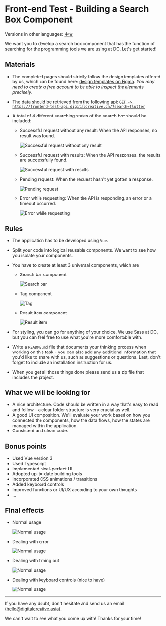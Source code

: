 # Front-end Test - Building a Search Box Component

Versions in other languages: [中文](./README-ZH.md)

We want you to develop a search box component that has the function of searching for the programming tools we are using at DC. Let's get started!

## Materials

- The completed pages should strictly follow the design templates offered by us, which can be found here: [design templates on Figma](https://www.figma.com/file/mcHQ3hMUG0fmgWVh6QPUlv/Frontend-test-What-technologies-we-are-using-at-DC?node-id=71%3A377). *You may need to create a free account to be able to inspect the elements precisely*.

- The data should be retrieved from the following api: [`GET -> https://frontend-test-api.digitalcreative.cn/?search=flutter`](https://frontend-test-api.digitalcreative.cn/?search=flutter)

- A total of 4 different searching states of the search box should be included:

    - Successful request without any result: When the API responses, no result was found.

      ![Successful request without any result](./assets/examples/has-no-result.png)

    - Successful request with results: When the API responses, the results are successfully found.

      ![Successful request with results](./assets/examples/has-results.png)
    
    - Pending request: When the request hasn't yet gotten a response.

      ![Pending request](./assets/examples/searching.png)

    - Error while requesting: When the API is responding, an error or a timeout occurred.

      ![Error while requesting](./assets/examples/error-while-searching.png)

## Rules

- The application has to be developed using `Vue`.

- Split your code into logical reusable components. We want to see how you isolate your components.

- You have to create at least 3 universal components, which are

  - Search bar component

    ![Search bar](./assets/examples/component-search-bar.png)

  - Tag component

    ![Tag](./assets/examples/component-tag.png)

  - Result item component

    ![Result item](./assets/examples/component-result-item.png)
  
- For styling, you can go for anything of your choice. We use Sass at DC, but you can feel free to use what you're more comfortable with.

- Write a `README.md` file that documents your thinking process when working on this task - you can also add any additional information that you'd like to share with us, such as suggestions or questions. Last, don't forget to include an installation instruction for us.

- When you get all those things done please send us a zip file that includes the project.

## What we will be looking for

- A nice architecture. Code should be written in a way that's easy to read and follow - a clear folder structure is very crucial as well.
- A good UI composition. We'll evaluate your work based on how you connected the components, how the data flows, how the states are managed within the application.
- Consistent and clean code.

## Bonus points

- Used Vue version 3
- Used Typescript
- Implemented pixel-perfect UI
- Adopted up-to-date building tools
- Incorporated CSS animations / transitions
- Added keyboard controls
- Improved functions or UI/UX according to your own thoughts
- ...

## Final effects


- Normal usage

  ![Normal usage](./assets/examples/demo-normal.gif)

- Dealing with error

  ![Normal usage](./assets/examples/demo-error.gif)

- Dealing with timing out

  ![Normal usage](./assets/examples/demo-timeout.gif)

- Dealing with keyboard controls (nice to have)

  ![Normal usage](./assets/examples/demo-keyboard-controls.gif)

---

If you have any doubt, don't hesitate and send us an email (hello@digitalcreative.asia).

We can't wait to see what you come up with! Thanks for your time!